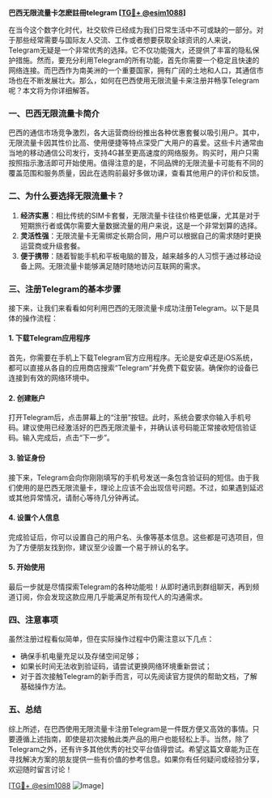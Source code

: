 **巴西无限流量卡怎麽註冊telegram [[TG💪+ @esim1088](https://t.me/s/esim1088)]**

在当今这个数字化时代，社交软件已经成为我们日常生活中不可或缺的一部分。对于那些经常需要与国际友人交流、工作或者想要获取全球资讯的人来说，Telegram无疑是一个非常优秀的选择。它不仅功能强大，还提供了丰富的隐私保护措施。然而，要充分利用Telegram的所有功能，首先你需要一个稳定且快速的网络连接。而巴西作为南美洲的一个重要国家，拥有广阔的土地和人口，其通信市场也在不断发展壮大。那么，如何在巴西使用无限流量卡来注册并畅享Telegram呢？本文将为你详细解答。

### 一、巴西无限流量卡简介

巴西的通信市场竞争激烈，各大运营商纷纷推出各种优惠套餐以吸引用户。其中，无限流量卡因其性价比高、使用便捷等特点深受广大用户的喜爱。这些卡片通常由当地的移动通信公司发行，支持4G甚至更高速度的网络服务。购买时，用户只需按照指示激活即可开始使用。值得注意的是，不同品牌的无限流量卡可能有不同的覆盖范围和服务质量，因此在选购前最好多做功课，查看其他用户的评价和反馈。

### 二、为什么要选择无限流量卡？

1. **经济实惠**：相比传统的SIM卡套餐，无限流量卡往往价格更低廉，尤其是对于短期旅行者或偶尔需要大量数据流量的用户来说，这是一个非常划算的选择。
2. **灵活性强**：无限流量卡无需绑定长期合同，用户可以根据自己的需求随时更换运营商或升级套餐。
3. **便于携带**：随着智能手机和平板电脑的普及，越来越多的人习惯于通过移动设备上网。无限流量卡能够满足随时随地访问互联网的需求。

### 三、注册Telegram的基本步骤

接下来，让我们来看看如何利用巴西的无限流量卡成功注册Telegram。以下是具体的操作流程：

#### 1. 下载Telegram应用程序

首先，你需要在手机上下载Telegram官方应用程序。无论是安卓还是iOS系统，都可以直接从各自的应用商店搜索“Telegram”并免费下载安装。确保你的设备已连接到有效的网络环境中。

#### 2. 创建账户

打开Telegram后，点击屏幕上的“注册”按钮。此时，系统会要求你输入手机号码。建议使用已经激活好的巴西无限流量卡，并确认该号码能正常接收短信验证码。输入完成后，点击“下一步”。

#### 3. 验证身份

接下来，Telegram会向你刚刚填写的手机号发送一条包含验证码的短信。由于我们使用的是巴西无限流量卡，理论上应该不会出现信号问题。不过，如果遇到延迟或其他异常情况，请耐心等待几分钟再试。

#### 4. 设置个人信息

完成验证后，你可以设置自己的用户名、头像等基本信息。这些都是可选项目，但为了方便朋友找到你，建议至少设置一个易于辨认的名字。

#### 5. 开始使用

最后一步就是尽情探索Telegram的各种功能啦！从即时通讯到群组聊天，再到频道订阅，你会发现这款应用几乎能满足所有现代人的沟通需求。

### 四、注意事项

虽然注册过程看似简单，但在实际操作过程中仍需注意以下几点：

- 确保手机电量充足以及存储空间足够；
- 如果长时间无法收到验证码，请尝试更换网络环境重新尝试；
- 对于首次接触Telegram的新手而言，可以先阅读官方提供的帮助文档，了解基础操作方法。

### 五、总结

综上所述，在巴西使用无限流量卡注册Telegram是一件既方便又高效的事情。只要遵循上述指南，即使是初次接触此类产品的用户也能轻松上手。当然，除了Telegram之外，还有许多其他优秀的社交平台值得尝试。希望这篇文章能为正在寻找解决方案的朋友提供一些有价值的参考信息。如果你有任何疑问或经验分享，欢迎随时留言讨论！

[[TG💪+ @esim1088](https://t.me/s/esim1088) ![Image](https://i.postimg.cc/4NQfJmqS/Snipaste-2025-05-13-00-14-12.png)]